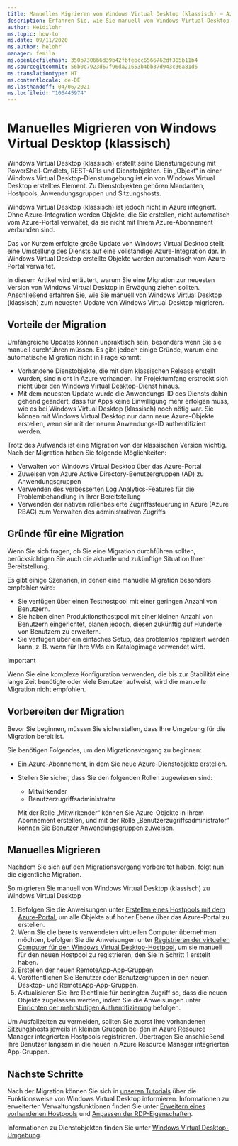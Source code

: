 ```yaml
---
title: Manuelles Migrieren von Windows Virtual Desktop (klassisch) – Azure
description: Erfahren Sie, wie Sie manuell von Windows Virtual Desktop (klassisch) zu Windows Virtual Desktop migrieren.
author: Heidilohr
ms.topic: how-to
ms.date: 09/11/2020
ms.author: helohr
manager: femila
ms.openlocfilehash: 350b7306b6d39b42fbfebcc6566762df305b11b4
ms.sourcegitcommit: 56b0c7923d67f96da21653b4bb37d943c36a81d6
ms.translationtype: HT
ms.contentlocale: de-DE
ms.lasthandoff: 04/06/2021
ms.locfileid: "106445974"
---
```

# <a name="migrate-manually-from-windows-virtual-desktop-classic"></a>Manuelles Migrieren von Windows Virtual Desktop (klassisch)

Windows Virtual Desktop (klassisch) erstellt seine Dienstumgebung mit PowerShell-Cmdlets, REST-APIs und Dienstobjekten. Ein „Objekt“ in einer Windows Virtual Desktop-Dienstumgebung ist ein von Windows Virtual Desktop erstelltes Element. Zu Dienstobjekten gehören Mandanten, Hostpools, Anwendungsgruppen und Sitzungshosts.

Windows Virtual Desktop (klassisch) ist jedoch nicht in Azure integriert. Ohne Azure-Integration werden Objekte, die Sie erstellen, nicht automatisch vom Azure-Portal verwaltet, da sie nicht mit Ihrem Azure-Abonnement verbunden sind.

Das vor Kurzem erfolgte große Update von Windows Virtual Desktop stellt eine Umstellung des Diensts auf eine vollständige Azure-Integration dar. In Windows Virtual Desktop erstellte Objekte werden automatisch vom Azure-Portal verwaltet.

In diesem Artikel wird erläutert, warum Sie eine Migration zur neuesten Version von Windows Virtual Desktop in Erwägung ziehen sollten. Anschließend erfahren Sie, wie Sie manuell von Windows Virtual Desktop (klassisch) zum neuesten Update von Windows Virtual Desktop migrieren.

## <a name="why-migrate"></a>Vorteile der Migration

Umfangreiche Updates können unpraktisch sein, besonders wenn Sie sie manuell durchführen müssen. Es gibt jedoch einige Gründe, warum eine automatische Migration nicht in Frage kommt:

- Vorhandene Dienstobjekte, die mit dem klassischen Release erstellt wurden, sind nicht in Azure vorhanden. Ihr Projektumfang erstreckt sich nicht über den Windows Virtual Desktop-Dienst hinaus.
- Mit dem neuesten Update wurde die Anwendungs-ID des Diensts dahin gehend geändert, dass für Apps keine Einwilligung mehr erfolgen muss, wie es bei Windows Virtual Desktop (klassisch) noch nötig war. Sie können mit Windows Virtual Desktop nur dann neue Azure-Objekte erstellen, wenn sie mit der neuen Anwendungs-ID authentifiziert werden.

Trotz des Aufwands ist eine Migration von der klassischen Version wichtig. Nach der Migration haben Sie folgende Möglichkeiten:

- Verwalten von Windows Virtual Desktop über das Azure-Portal
- Zuweisen von Azure Active Directory-Benutzergruppen (AD) zu Anwendungsgruppen
- Verwenden des verbesserten Log Analytics-Features für die Problembehandlung in Ihrer Bereitstellung
- Verwenden der nativen rollenbasierte Zugriffssteuerung in Azure (Azure RBAC) zum Verwalten des administrativen Zugriffs

## <a name="when-should-i-migrate"></a>Gründe für eine Migration

Wenn Sie sich fragen, ob Sie eine Migration durchführen sollten, berücksichtigen Sie auch die aktuelle und zukünftige Situation Ihrer Bereitstellung.

Es gibt einige Szenarien, in denen eine manuelle Migration besonders empfohlen wird:

- Sie verfügen über einen Testhostpool mit einer geringen Anzahl von Benutzern.
- Sie haben einen Produktionsthostpool mit einer kleinen Anzahl von Benutzern eingerichtet, planen jedoch, diesen zukünftig auf Hunderte von Benutzern zu erweitern.
- Sie verfügen über ein einfaches Setup, das problemlos repliziert werden kann, z. B. wenn für Ihre VMs ein Katalogimage verwendet wird.

> [!IMPORTANT]
> Wenn Sie eine komplexe Konfiguration verwenden, die bis zur Stabilität eine lange Zeit benötigte oder viele Benutzer aufweist, wird die manuelle Migration nicht empfohlen.

## <a name="prepare-for-migration"></a>Vorbereiten der Migration

Bevor Sie beginnen, müssen Sie sicherstellen, dass Ihre Umgebung für die Migration bereit ist.

Sie benötigen Folgendes, um den Migrationsvorgang zu beginnen:

- Ein Azure-Abonnement, in dem Sie neue Azure-Dienstobjekte erstellen.
- Stellen Sie sicher, dass Sie den folgenden Rollen zugewiesen sind:
    
    - Mitwirkender
    - Benutzerzugriffsadministrator
    
    Mit der Rolle „Mitwirkender“ können Sie Azure-Objekte in Ihrem Abonnement erstellen, und mit der Rolle „Benutzerzugriffsadministrator“ können Sie Benutzer Anwendungsgruppen zuweisen.

## <a name="how-to-migrate-manually"></a>Manuelles Migrieren

Nachdem Sie sich auf den Migrationsvorgang vorbereitet haben, folgt nun die eigentliche Migration.

So migrieren Sie manuell von Windows Virtual Desktop (klassisch) zu Windows Virtual Desktop

1. Befolgen Sie die Anweisungen unter [Erstellen eines Hostpools mit dem Azure-Portal](create-host-pools-azure-marketplace.md), um alle Objekte auf hoher Ebene über das Azure-Portal zu erstellen.
2. Wenn Sie die bereits verwendeten virtuellen Computer übernehmen möchten, befolgen Sie die Anweisungen unter [Registrieren der virtuellen Computer für den Windows Virtual Desktop-Hostpool](create-host-pools-powershell.md#register-the-virtual-machines-to-the-windows-virtual-desktop-host-pool), um sie manuell für den neuen Hostpool zu registrieren, den Sie in Schritt 1 erstellt haben.
3. Erstellen der neuen RemoteApp-App-Gruppen
4. Veröffentlichen Sie Benutzer oder Benutzergruppen in den neuen Desktop- und RemoteApp-App-Gruppen.
5. Aktualisieren Sie Ihre Richtlinie für bedingten Zugriff so, dass die neuen Objekte zugelassen werden, indem Sie die Anweisungen unter [Einrichten der mehrstufigen Authentifizierung](set-up-mfa.md) befolgen.

Um Ausfallzeiten zu vermeiden, sollten Sie zuerst Ihre vorhandenen Sitzungshosts jeweils in kleinen Gruppen bei den in Azure Resource Manager integrierten Hostpools registrieren. Übertragen Sie anschließend Ihre Benutzer langsam in die neuen in Azure Resource Manager integrierten App-Gruppen.

## <a name="next-steps"></a>Nächste Schritte

Nach der Migration können Sie sich in [unseren Tutorials](create-host-pools-azure-marketplace.md) über die Funktionsweise von Windows Virtual Desktop informieren. Informationen zu erweiterten Verwaltungsfunktionen finden Sie unter [Erweitern eines vorhandenen Hostpools](expand-existing-host-pool.md) und [Anpassen der RDP-Eigenschaften](customize-rdp-properties.md).

Informationen zu Dienstobjekten finden Sie unter [Windows Virtual Desktop-Umgebung](environment-setup.md).
